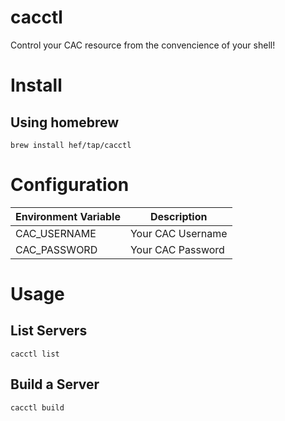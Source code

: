 # cacctl

Control your CAC resource from the convencience of your shell!

# Install

## Using homebrew

`brew install hef/tap/cacctl`

# Configuration

| Environment Variable  | Description        |
| --------------------- | ------------------ |
| CAC_USERNAME          | Your CAC Username  |
| CAC_PASSWORD          | Your CAC Password  |

# Usage

## List Servers

`cacctl list`

## Build a Server

`cacctl build`
